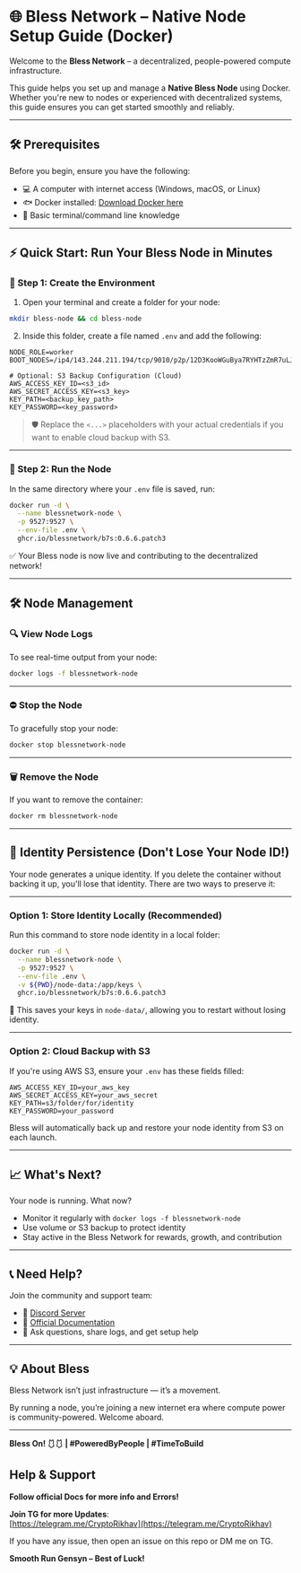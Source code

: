 # 🌐 Bless Network – Native Node Setup Guide (Docker)

Welcome to the **Bless Network** – a decentralized, people-powered compute infrastructure.

This guide helps you set up and manage a **Native Bless Node** using Docker. Whether you're new to nodes or experienced with decentralized systems, this guide ensures you can get started smoothly and reliably.

---

## 🛠️ Prerequisites

Before you begin, ensure you have the following:

* 💻 A computer with internet access (Windows, macOS, or Linux)
* 🐟 Docker installed: [Download Docker here](https://docs.docker.com/get-docker/)
* 📂 Basic terminal/command line knowledge

---

## ⚡ Quick Start: Run Your Bless Node in Minutes

### 🔹 Step 1: Create the Environment

1. Open your terminal and create a folder for your node:

```bash
mkdir bless-node && cd bless-node
```

2. Inside this folder, create a file named `.env` and add the following:

```env
NODE_ROLE=worker
BOOT_NODES=/ip4/143.244.211.194/tcp/9010/p2p/12D3KooWGuBya7RYHTzZmR7uLJYUXffSPuBUPKnmYSfsgwyjqFuw

# Optional: S3 Backup Configuration (Cloud)
AWS_ACCESS_KEY_ID=<s3_id>
AWS_SECRET_ACCESS_KEY=<s3_key>
KEY_PATH=<backup_key_path>
KEY_PASSWORD=<key_password>
```

> 🛡️ Replace the `<...>` placeholders with your actual credentials if you want to enable cloud backup with S3.

---

### 🔹 Step 2: Run the Node

In the same directory where your `.env` file is saved, run:

```bash
docker run -d \
  --name blessnetwork-node \
  -p 9527:9527 \
  --env-file .env \
  ghcr.io/blessnetwork/b7s:0.6.6.patch3
```

✅ Your Bless node is now live and contributing to the decentralized network!

---

## 🛠 Node Management

### 🔍 View Node Logs

To see real-time output from your node:

```bash
docker logs -f blessnetwork-node
```

---

### ⛔ Stop the Node

To gracefully stop your node:

```bash
docker stop blessnetwork-node
```

---

### 🗑 Remove the Node

If you want to remove the container:

```bash
docker rm blessnetwork-node
```

---

## 🔐 Identity Persistence (Don't Lose Your Node ID!)

Your node generates a unique identity. If you delete the container without backing it up, you'll lose that identity. There are two ways to preserve it:

---

### Option 1: Store Identity Locally (Recommended)

Run this command to store node identity in a local folder:

```bash
docker run -d \
  --name blessnetwork-node \
  -p 9527:9527 \
  --env-file .env \
  -v ${PWD}/node-data:/app/keys \
  ghcr.io/blessnetwork/b7s:0.6.6.patch3
```

📁 This saves your keys in `node-data/`, allowing you to restart without losing identity.

---

### Option 2: Cloud Backup with S3

If you're using AWS S3, ensure your `.env` has these fields filled:

```env
AWS_ACCESS_KEY_ID=your_aws_key
AWS_SECRET_ACCESS_KEY=your_aws_secret
KEY_PATH=s3/folder/for/identity
KEY_PASSWORD=your_password
```

Bless will automatically back up and restore your node identity from S3 on each launch.

---

## 📈 What's Next?

Your node is running. What now?

* Monitor it regularly with `docker logs -f blessnetwork-node`
* Use volume or S3 backup to protect identity
* Stay active in the Bless Network for rewards, growth, and contribution

---

## 📞 Need Help?

Join the community and support team:

* 🧠 [Discord Server](https://discord.gg/blessnetwork)
* 📜 [Official Documentation](https://thebless.network)
* 💬 Ask questions, share logs, and get setup help

---

## 💡 About Bless

Bless Network isn’t just infrastructure — it’s a movement.

By running a node, you’re joining a new internet era where compute power is community-powered. Welcome aboard.

---

**Bless On! 🩱🩱 | #PoweredByPeople | #TimeToBuild**

## Help & Support

**Follow official Docs for more info and Errors!**

**Join TG for more Updates**:  
[https://telegram.me/CryptoRikhav](https://telegram.me/CryptoRikhav)

If you have any issue, then open an issue on this repo or DM me on TG.

**Smooth Run Gensyn – Best of Luck!**
